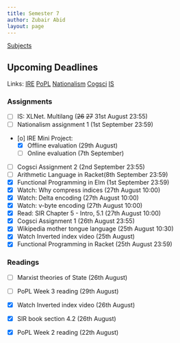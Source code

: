 ```yaml
---
title: Semester 7
author: Zubair Abid
layout: page 
---
```


[Subjects](subjects/index)

## Upcoming Deadlines

Links: 
[IRE](./subjects/IRE/index#upcoming-deadlines)
[PoPL](./subjects/PoPL/index#upcoming-deadlines)
[Nationalism](./subjects/nationalism/index#upcoming-deadlines)
[Cogsci](./subjects/cogsci/index#upcoming-deadlines)
[IS](./subjects/IS/index#upcoming-deadlines)

### Assignments

- [ ] IS: XLNet. Multilang (~~26~~ ~~27~~ 31st August 23:55)
- [ ] Nationalism assignment 1 (1st September 23:59)
- [o] IRE Mini Project:
    - [X] Offline evaluation (29th August)
    - [ ] Online evaluation (7th September)
- [ ] Cogsci Assignment 2 (2nd September 23:55)
- [ ] Arithmetic Language in Racket(8th September 23:59)
- [X] Functional Programming in Elm (1st September 23:59)
- [X] Watch: Why compress indices (27th August 10:00)
- [X] Watch: Delta encoding (27th August 10:00)
- [X] Watch: v-byte encoding (27th August 10:00)
- [X] Read: SIR Chapter 5 - Intro, 5.1 (27th August 10:00)
- [X] Cogsci Assignment 1 (26th August 23:55)
- [X] Wikipedia mother tongue language (25th August 10:30)
- [X] Watch Inverted index video (25th August)
- [X] Functional Programming in Racket (25th August 23:59)

### Readings

- [ ] Marxist theories of State (26th August)
- [ ] PoPL Week 3 reading (29th August)
- [X] Watch Inverted index video (26th August)
- [X] SIR book section 4.2 (26th August)
- [X] PoPL Week 2 reading (22th August)


